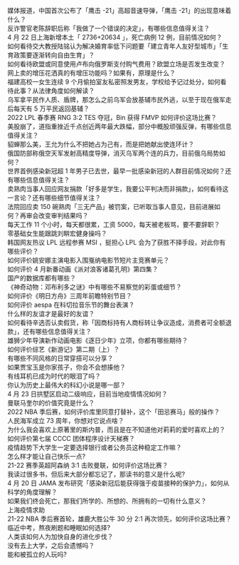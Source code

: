 媒体报道，中国首次公布了「鹰击 -21」高超音速导弹，「鹰击 -21」的出现意味着什么？  
反诈警官老陈辞职后称「我做了一个错误的决定」，有哪些信息值得关注？  
4 月 22 日上海新增本土「 2736+20634 」，死亡病例 12 例，目前情况如何？  
如何看待交大教授陆铭认为解决婚育率低下问题要「建立青年人友好型城市」「生育政策要逐渐转向自由生育」？  
如何看待欧盟或同意使用卢布向俄罗斯支付购气费用？欧盟立场是否发生改变？  
网上卖的增压花洒真的有增压功能吗？如果有，原理是什么？  
福建高校一女生连续 9 个月偷拍室友私密照发男友，学校给予记过处分，如何看待此事？从法律角度如何解读？  
乌军拿平民作人质、盾牌，那怎么之前乌军会放基辅市民外逃，以至于现在俄军走后每天有 5 万平民返回基辅？  
2022 LPL 春季赛 RNG 3:2 TES 夺冠，Bin 获得 FMVP 如何评价这场比赛？  
美股崩了，道指重挫近千点创近两年最大跌幅，部分中概股顽强反弹，有哪些信息值得关注？  
貂蝉那么美，王允为什么不把她占为己有，而是把她献出使连环计？  
俄国防部称俄空天军发射高精度导弹，消灭乌军两个连的兵力，目前俄乌局势如何？  
世界首例感染新冠超 1 年男子已去世，最早一批感染新冠的人群目前情况如何？还有哪些信息值得关注？  
卖熟肉当事人回应网友捐款「好多是学生，我要公平判决而非捐款」，如何看待这一言论？还有哪些细节值得关注？  
法院回应卖 150 碗熟肉「三无产品」被罚案，已听取当事人意见，目前进展如何？再审会改变审判结果吗？  
每天工作 11 个小时，每天都很累，工资 5000，每天被老板骂，要不要辞职？  
零基础女生能跟跳刘畊宏健身操吗？  
韩国网友热议 LPL 远程参赛 MSI ，挺担心 LPL 会为了获胜不择手段，对此你有哪些评价？  
如何评价姚安娜主演电影入围戛纳电影节短片主竞赛单元？  
如何评价 4 月新番动画《派对浪客诸葛孔明》第四集？  
国产的数据库都有哪些？  
《神奇动物：邓布利多之谜》中有哪些不易察觉的彩蛋或细节？  
如何评价《明日方舟》三周年前瞻特别节目？  
如何评价 aespa 在科切拉音乐节的舞台表演 ?  
什么样的友谊才是最好的友谊？  
如何看待辛选否认卖假货，称「因商标持有人商标转让争议造成，消费者可全额退款」，还有哪些信息值得关注？  
雄狮少年导演新作动画电影《逐日少年》立项，你都有哪些期待？  
如何评价综艺《新游记》第二期（上）？  
有哪些不同风格的日常穿搭可以分享？  
如果贾宝玉是你家孩子，你会不会想揍他？  
有线耳机已成为时代的眼泪了吗？  
你认为历史上最伟大的科幻小说是哪一部？  
4 月 23 日拱墅区启动二级响应，目前当地疫情情况如何？  
曼联马奎尔的价值究竟是什么？  
2022 NBA 季后赛，如何评价库里同意打替补，这个「田忌赛马」般的操作？  
人民海军成立 73 周年，你想对它说点啥？  
为什么我会喜欢上原著里的斯内普，而且是在不知道他对莉莉的爱时喜欢上的？  
如何评价第七届 CCCC 团体程序设计天梯赛？  
疫情趋势下大学生一定要选择银行或者公务员这种稳定工作嘛？  
怎么样才能让自己快乐一点?  
21-22 赛季英超阿森纳 3:1 击败曼联，如何评价这场比赛？  
我读过很多书，但后来大部分都忘记了，那读书的意义是什么呢?  
4 月 20 日 JAMA 发布研究「感染新冠后能获得强于疫苗接种的保护力」，如何从科学的角度理解？  
如果我们终会死亡，那我们所学的、所想的、所拥有的一切有什么意义？  
上海疫情求助  
21-22 NBA 季后赛首轮，雄鹿大胜公牛 30 分 2:1 再次领先，如何评价这场比赛？  
临近中考，熬夜刷题和睡眠如何选择?  
人类该如何人为加快自身的进化步伐？  
没有去上大学，之后会遗憾吗？  
能和被孤立的人玩吗?  
